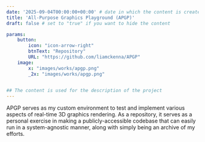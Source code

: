 ```yaml
---
date: '2025-09-04T00:00:00+00:00' # date in which the content is created - defaults to "today"
title: 'All-Purpose Graphics Playground (APGP)'
draft: false # set to "true" if you want to hide the content 

params:
    button:
        icon: "icon-arrow-right"
        btnText: "Repository"
        URL: "https://github.com/liamckenna/APGP"
    image:  
        x: "images/works/apgp.png"
        _2x: "images/works/apgp.png"
    

## The content is used for the description of the project
---
```


APGP serves as my custom environment to test and implement various aspects of real-time 3D graphics rendering. As a repository, it serves as a personal exercise in making a publicly-accessible codebase that can easily run in a system-agnostic manner, along with simply being an archive of my efforts.